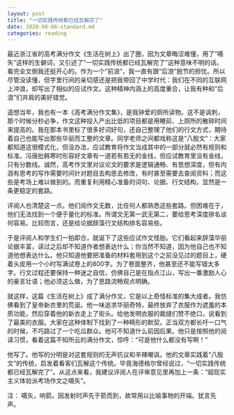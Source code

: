 ```yaml
---
layout: post
title: "一切实践传统都已经瓦解完了"
date: 2020-08-06-standard.md
categories: reading
---
```


最近浙江省的高考满分作文《生活在树上》出了圈，因为文章晦涩难懂，用了“嚆矢”这样的生僻词，又引述了“一切实践传统都已经瓦解完了”这种意味不明的话。看完全文倒我还挺开心的。作为一个“前浪”，我一直有跟“后浪”脱节的担忧。所以尽管没读懂，但字里行间的亲切感还是把我带回了中学时代：我们在不同的互联网上冲浪，却写出了相似的应试作文。这种精神内涵上的高度重合，让我有种和“后浪”们并肩的美好错觉。

遥想当年，我也有一本《高考满分作文集》，是我钟爱的厕所读物。这不是讽刺，那个时候分秒必争，作文这种投入产出比低的项目都是用睡前、上厕所的散碎时间来提高的。我在那本书里标了很多好词好句，还自己整理了他们的行文方式，期待着自己也能写出那些华丽而工整的文章。同学老师之间都戏称这是“八股文”：大家都知道这很模式化，但没办法，应试教育将作文当成其中的一部分就必然有规则和标准。冯唐批韩寒时形容好文章有一道若有若无的金线，但应试教育里没有金线，只有分数线。诚然，高考作文里对议论文的要求是逻辑通畅、有思想深度，但有内涵有思考的写作需要时间针对题目去构思去修改，有时甚至需要去查阅资料；而这些是考场上难以做到的。而重复利用精心准备的词句、论据、行文结构，显然是一条更稳定的套路。

评阅人也清楚这一点。他们阅作文无数，比任何人都熟悉这些套路。但困难在于，他们无法找到一个便于量化的标准。所谓文无第一武无第二，要给思考深度排名谈何容易。比较而言，还是给论据辞藻行文结构排名容易些。

于是评阅人和学生们一拍即合，就诞下了这些应试作文怪胎。它们看起来辞藻华丽论据丰富，读过之后却不知道作者想表达什么；你当然不知道，因为他自己也不知道他想表达什么。他只知道他要把准备的材料套用到这个之前没见过的题目上，硬着头皮用一个小时写满试卷上的800字。为了卷面整齐，他甚至还不能写错太多字。行文过程还要保持一种迷之自信，仿佛自己是在指点江山，写出一番激励人心的豪言壮语；他必须这么做，为了思路流畅观点明确。

就这样，这篇《生活在树上》成了满分作文，它是以上奇怪标准的集大成者。我仿佛看到了皇帝新衣里的荒诞。他一味追求华丽奇特，最终放弃了衣服作为遮羞的本质功能，然后穿着他的新衣走上了街头。给他发明衣服的裁缝们赞不绝口，说看到了最美的衣服。大家在这种体制下找到了一种畸形的默契。正当双方都长吁一口气的时候，不巧路过了一个吃瓜群众。他可不知道什么前因后果。他只是按照他的阅读习惯，看着这篇不知所云的满分作文，惊呼：“可是他什么都没有写啊！”

他写了。他写的分明是对这套规则的无声抗议和辛辣嘲讽。他的文章实践着“八股文”的传统，启发着看客们瓦解这个传统。毕竟海德格尔曾经说过，“一切实践传统都已经瓦解完了”。从这点来看，我建议评阅人在评审意见里再加上一条：“超现实主义体验派考场作文之嚆矢”。

注：
嚆矢，响箭。因发射时声先于箭而到，故常用以比喻事物的开端。犹言先声。